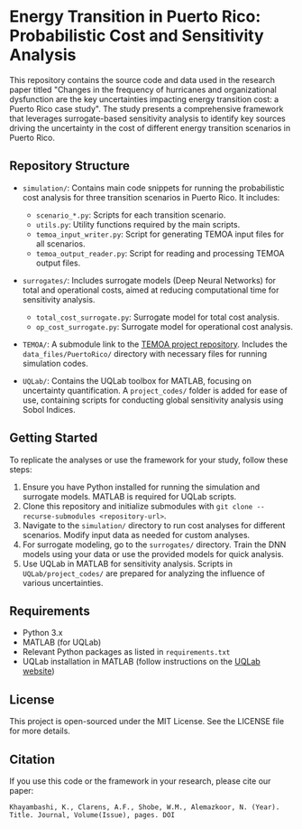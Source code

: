 
# Energy Transition in Puerto Rico: Probabilistic Cost and Sensitivity Analysis

This repository contains the source code and data used in the research paper titled "Changes in the frequency of hurricanes and organizational dysfunction are the key uncertainties impacting energy transition cost: a Puerto Rico case study". The study presents a comprehensive framework that leverages surrogate-based sensitivity analysis to identify key sources driving the uncertainty in the cost of different energy transition scenarios in Puerto Rico.

## Repository Structure

- `simulation/`: Contains main code snippets for running the probabilistic cost analysis for three transition scenarios in Puerto Rico. It includes:
  - `scenario_*.py`: Scripts for each transition scenario.
  - `utils.py`: Utility functions required by the main scripts.
  - `temoa_input_writer.py`: Script for generating TEMOA input files for all scenarios.
  - `temoa_output_reader.py`: Script for reading and processing TEMOA output files.

- `surrogates/`: Includes surrogate models (Deep Neural Networks) for total and operational costs, aimed at reducing computational time for sensitivity analysis.
  - `total_cost_surrogate.py`: Surrogate model for total cost analysis.
  - `op_cost_surrogate.py`: Surrogate model for operational cost analysis.

- `TEMOA/`: A submodule link to the [TEMOA project repository](https://github.com/TemoaProject/temoa). Includes the `data_files/PuertoRico/` directory with necessary files for running simulation codes.

- `UQLab/`: Contains the UQLab toolbox for MATLAB, focusing on uncertainty quantification. A `project_codes/` folder is added for ease of use, containing scripts for conducting global sensitivity analysis using Sobol Indices.

## Getting Started

To replicate the analyses or use the framework for your study, follow these steps:

1. Ensure you have Python installed for running the simulation and surrogate models. MATLAB is required for UQLab scripts.
2. Clone this repository and initialize submodules with `git clone --recurse-submodules <repository-url>`.
3. Navigate to the `simulation/` directory to run cost analyses for different scenarios. Modify input data as needed for custom analyses.
4. For surrogate modeling, go to the `surrogates/` directory. Train the DNN models using your data or use the provided models for quick analysis.
5. Use UQLab in MATLAB for sensitivity analysis. Scripts in `UQLab/project_codes/` are prepared for analyzing the influence of various uncertainties.

## Requirements

- Python 3.x
- MATLAB (for UQLab)
- Relevant Python packages as listed in `requirements.txt`
- UQLab installation in MATLAB (follow instructions on the [UQLab website](https://www.uqlab.com/download))

## License

This project is open-sourced under the MIT License. See the LICENSE file for more details.

## Citation

If you use this code or the framework in your research, please cite our paper:

```
Khayambashi, K., Clarens, A.F., Shobe, W.M., Alemazkoor, N. (Year). Title. Journal, Volume(Issue), pages. DOI
```
